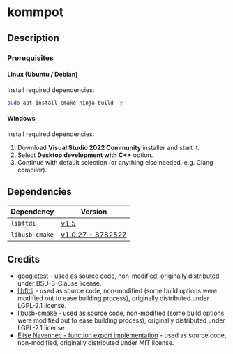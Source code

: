# kommpot

## Description

### Prerequisites

#### Linux (Ubuntu / Debian)

Install required dependencies:

```bash
sudo apt install cmake ninja-build -y
```

#### Windows

Install required dependencies:

1. Download **Visual Studio 2022 Community** installer and start it.
2. Select **Desktop development with C++** option.
3. Continue with default selection (or anything else needed, e.g. Clang compiler).

## Dependencies

| Dependency | Version |
| --- | --- |
| `libftdi` | [v1.5](https://www.intra2net.com/en/developer/libftdi/download/libftdi1-1.5.tar.bz2) |
| `libusb-cmake` | [v1.0.27 - 8782527](https://github.com/libusb/libusb-cmake/commit/8782527de86be37e9dd5588e35832d01b411e09a) |

## Credits

* [googletest](https://github.com/google/googletest) - used as source code, non-modified, originally distributed under BSD-3-Clause license.
* [libftdi](https://www.intra2net.com/en/developer/libftdi/index.php) - used as source code, non-modified (some build options were modified out to ease building process), originally distributed under LGPL-2.1 license.
* [libusb-cmake](https://github.com/libusb/libusb-cmake) - used as source code, non-modified (some build options were modified out to ease building process), originally distributed under LGPL-2.1 license.
* [Elise Navennec - function export implementation](https://atomheartother.github.io/c++/2018/07/12/CPPDynLib.html) - used as source code, non-modified, originally distributed under MIT license.
